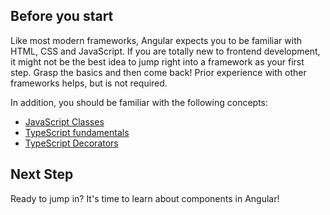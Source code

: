 <docs-decorative-header title="Overview" imgSrc="assets/images/what_is_angular.svg"> <!-- markdownlint-disable-line -->
</docs-decorative-header>

## Before you start

Like most modern frameworks, Angular expects you to be familiar with HTML, CSS and JavaScript. If you are totally new to frontend development, it might not be the best idea to jump right into a framework as your first step. Grasp the basics and then come back! Prior experience with other frameworks helps, but is not required.

In addition, you should be familiar with the following concepts:

- [JavaScript Classes](https://developer.mozilla.org/en-US/docs/Web/JavaScript/Reference/Classes)
- [TypeScript fundamentals](https://www.typescriptlang.org/docs/handbook/typescript-in-5-minutes.html)
- [TypeScript Decorators](https://www.typescriptlang.org/docs/handbook/decorators.html)

## Next Step

Ready to jump in? It's time to learn about components in Angular!

<docs-pill-row>
  <docs-pill title="Composing with Components" href="essentials/components" />
</docs-pill-row>
